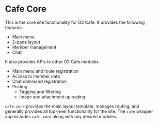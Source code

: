 Cafe Core
=========

This is the core site functionality for O3 Cafe.  It provides the following
features:

- Main menu
- 2-pane layout
- Member management
- Chat

It also provides APIs to other O3 Cafe modules:

- Main menu and route registration
- Access to member data
- Chat command registration
- Posting
  - Tagging and filtering
  - Image and attachment uploading

`cafe-core` provides the main layout template, manages routing, and generally
provides all top-level functionality for the site.  The `cafe` wrapper app
includes `cafe-core` along with any desired modules.
